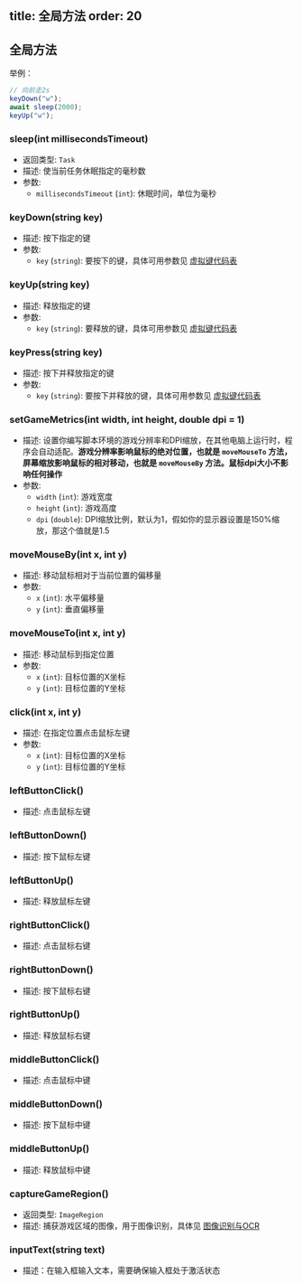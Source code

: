 
title: 全局方法
order: 20
---

## 全局方法

举例：
```js
// 向前走2s
keyDown("w");
await sleep(2000);
keyUp("w");
```

### sleep(int millisecondsTimeout)
- 返回类型: `Task`
- 描述: 使当前任务休眠指定的毫秒数
- 参数:
  - `millisecondsTimeout` (`int`): 休眠时间，单位为毫秒

### keyDown(string key)
- 描述: 按下指定的键
- 参数:
  - `key` (`string`): 要按下的键，具体可用参数见 [虚拟键代码表](/feats/append/keycodes.html)

### keyUp(string key)
- 描述: 释放指定的键
- 参数:
  - `key` (`string`): 要释放的键，具体可用参数见 [虚拟键代码表](/feats/append/keycodes.html)

### keyPress(string key)
- 描述: 按下并释放指定的键
- 参数:
  - `key` (`string`): 要按下并释放的键，具体可用参数见 [虚拟键代码表](/feats/append/keycodes.html)

### setGameMetrics(int width, int height, double dpi = 1)
- 描述: 设置你编写脚本环境的游戏分辨率和DPI缩放，在其他电脑上运行时，程序会自动适配。**游戏分辨率影响鼠标的绝对位置，也就是 `moveMouseTo` 方法，屏幕缩放影响鼠标的相对移动，也就是 `moveMouseBy` 方法。鼠标dpi大小不影响任何操作**
- 参数:
  - `width` (`int`): 游戏宽度
  - `height` (`int`): 游戏高度
  - `dpi` (`double`): DPI缩放比例，默认为1，假如你的显示器设置是150%缩放，那这个值就是1.5

### moveMouseBy(int x, int y)
- 描述: 移动鼠标相对于当前位置的偏移量
- 参数:
  - `x` (`int`): 水平偏移量
  - `y` (`int`): 垂直偏移量

### moveMouseTo(int x, int y)
- 描述: 移动鼠标到指定位置
- 参数:
  - `x` (`int`): 目标位置的X坐标
  - `y` (`int`): 目标位置的Y坐标

### click(int x, int y)
- 描述: 在指定位置点击鼠标左键
- 参数:
  - `x` (`int`): 目标位置的X坐标
  - `y` (`int`): 目标位置的Y坐标

### leftButtonClick()
- 描述: 点击鼠标左键

### leftButtonDown()
- 描述: 按下鼠标左键

### leftButtonUp()
- 描述: 释放鼠标左键

### rightButtonClick()
- 描述: 点击鼠标右键

### rightButtonDown()
- 描述: 按下鼠标右键

### rightButtonUp()
- 描述: 释放鼠标右键

### middleButtonClick()
- 描述: 点击鼠标中键

### middleButtonDown()
- 描述: 按下鼠标中键

### middleButtonUp()
- 描述: 释放鼠标中键

### captureGameRegion()
- 返回类型: `ImageRegion`
- 描述: 捕获游戏区域的图像，用于图像识别，具体见 [图像识别与OCR](/dev/js/rec.html)

### inputText(string text)
- 描述：在输入框输入文本，需要确保输入框处于激活状态
